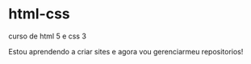 # html-css
 curso de html 5 e css 3

 Estou aprendendo a criar sites e agora vou gerenciarmeu repositorios!
